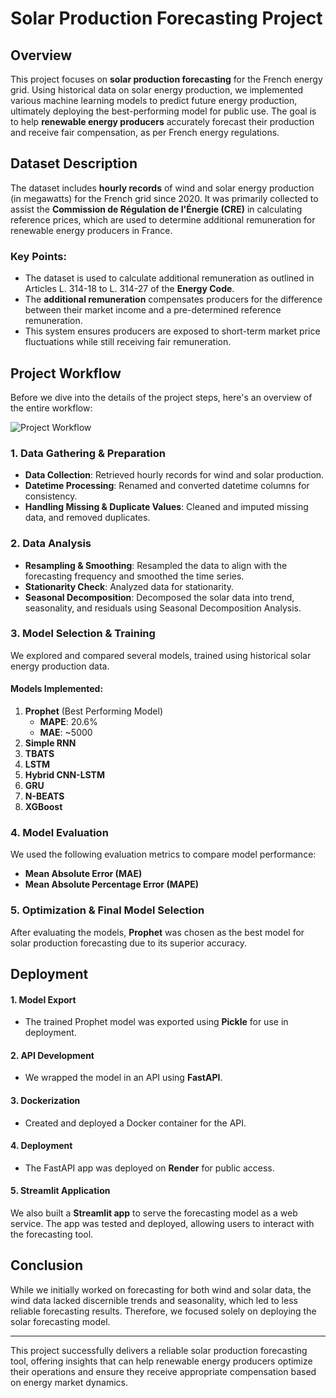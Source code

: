 # Solar Production Forecasting Project

## Overview
This project focuses on **solar production forecasting** for the French energy grid. Using historical data on solar energy production, we implemented various machine learning models to predict future energy production, ultimately deploying the best-performing model for public use. The goal is to help **renewable energy producers** accurately forecast their production and receive fair compensation, as per French energy regulations.

## Dataset Description
The dataset includes **hourly records** of wind and solar energy production (in megawatts) for the French grid since 2020. It was primarily collected to assist the **Commission de Régulation de l'Énergie (CRE)** in calculating reference prices, which are used to determine additional remuneration for renewable energy producers in France.

### Key Points:
- The dataset is used to calculate additional remuneration as outlined in Articles L. 314-18 to L. 314-27 of the **Energy Code**.
- The **additional remuneration** compensates producers for the difference between their market income and a pre-determined reference remuneration.
- This system ensures producers are exposed to short-term market price fluctuations while still receiving fair remuneration.

## Project Workflow

Before we dive into the details of the project steps, here's an overview of the entire workflow:

![Project Workflow](https://raw.githubusercontent.com/abbraar/renewable_energy_forecasting/8980eacf3b6d79078e0c8f76be20dcfe38552085/project_workflow.png)


### 1. Data Gathering & Preparation
- **Data Collection**: Retrieved hourly records for wind and solar production.
- **Datetime Processing**: Renamed and converted datetime columns for consistency.
- **Handling Missing & Duplicate Values**: Cleaned and imputed missing data, and removed duplicates.

### 2. Data Analysis
- **Resampling & Smoothing**: Resampled the data to align with the forecasting frequency and smoothed the time series.
- **Stationarity Check**: Analyzed data for stationarity.
- **Seasonal Decomposition**: Decomposed the solar data into trend, seasonality, and residuals using Seasonal Decomposition Analysis.

### 3. Model Selection & Training
We explored and compared several models, trained using historical solar energy production data.

#### Models Implemented:
1. **Prophet** (Best Performing Model)
   - **MAPE**: 20.6%
   - **MAE**: ~5000
2. **Simple RNN**
3. **TBATS**
4. **LSTM**
5. **Hybrid CNN-LSTM**
6. **GRU**
7. **N-BEATS**
8. **XGBoost**

### 4. Model Evaluation
We used the following evaluation metrics to compare model performance:
- **Mean Absolute Error (MAE)**
- **Mean Absolute Percentage Error (MAPE)**

### 5. Optimization & Final Model Selection
After evaluating the models, **Prophet** was chosen as the best model for solar production forecasting due to its superior accuracy.

## Deployment

#### 1. Model Export
- The trained Prophet model was exported using **Pickle** for use in deployment.

#### 2. API Development
- We wrapped the model in an API using **FastAPI**.

#### 3. Dockerization
- Created and deployed a Docker container for the API.

#### 4. Deployment
- The FastAPI app was deployed on **Render** for public access.

#### 5. Streamlit Application
We also built a **Streamlit app** to serve the forecasting model as a web service. The app was tested and deployed, allowing users to interact with the forecasting tool.

## Conclusion
While we initially worked on forecasting for both wind and solar data, the wind data lacked discernible trends and seasonality, which led to less reliable forecasting results. Therefore, we focused solely on deploying the solar forecasting model.

---

This project successfully delivers a reliable solar production forecasting tool, offering insights that can help renewable energy producers optimize their operations and ensure they receive appropriate compensation based on energy market dynamics.
